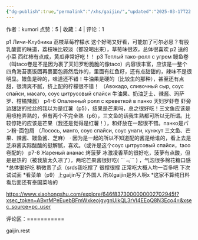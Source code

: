 ```yaml
---
{"dg-publish":true,"permalink":"/xhs/gaijin/","updated":"2025-03-17T22:19:40.799+08:00"}
---
```


作者：kumori
点赞：5   |   收藏：4   |   评论：1

p1 Личи-Клубника 荔枝草莓柠檬水 这个好喝又好看，可能加了可尔必思？有股乳酸菌的味道，荔枝味比较淡（都没喝出来），草莓味很浓，总体很喜欢
p2 送的小菜 西红柿有点咸，黄瓜非常好吃！！
p3 Теплый тако-ролл с угрем 鳗鱼卷 （叫taco卷是不是因为裹了天妇罗粉脆脆的像taco）内容很丰富，应该是一整个四角海苔裹饭团再裹面包屑然后炸的，里面有红鱼籽，还有点甜甜的，辣味不是很明显。鳗鱼是碎的，味道还不错！牛油果是硬的（比较生的那种），甚至还有点甜，很清爽不腻，挤上配的柠檬很不错！
（Авокадо, сливочный сыр, соус спайси, масаго, соус цитрусовый спайси 牛油果、奶油芝士、辣酱、玛萨罗、柑橘辣酱）
p4-6 Опаленный ролл с креветкой в панко 天妇罗虾卷 虾旁边甜甜的拉丝的我以为是红薯（p5），结果是芒果吗，总之很好吃！三文鱼应该是用喷枪弄熟的，但有两个不完全熟（p6），三文鱼的话我生熟都可所以无所谓。比较惊艳的应该是芒果（我还是觉得是红薯！），和虾放在一起很不错。панко是パン粉-面包屑
（Лосось, манго, соус спайси, соус унаги, кунжут 三文鱼、芒果、辣酱、鳗鱼酱、芝麻）
· 因为是一起的所以不知道配的酱是给谁的，看上去是芝麻酱实际酸酸的挺解腻，喜欢。（或许是这个соус цитрусовый спайси，taco卷配的）
p7-8 Жареный ананас 烤菠萝 冰激凌香草的很好吃，菠萝有点酸，但是是热的（被我放太久凉了），两坨芒果酱很好吃( ﻿˶﻿´﹃`˵﻿ ) ，气泡很多棉花糖口感
*总体很好吃 稍微贵了点（srds我吃撑了 很撑很撑 正常吃大概人均一百多吧 下次试试面
*看菜单（p9）上gaijin写了外国人 所以gaijin是外人啊x
*这家不算纯日料 看后面还有泰国菜啥的

https://www.xiaohongshu.com/explore/646f8373000000002702945f?xsec_token=ABvrMPeEuebBFmWxkeojgvgnUikQL3rVI4EEoQ8N3Eco4=&xsec_source=pc_user

评论区：===========

gaijin.rest